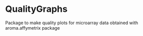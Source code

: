 # QualityGraphs

Package to make quality plots for microarray data obtained with aroma.affymetrix package
